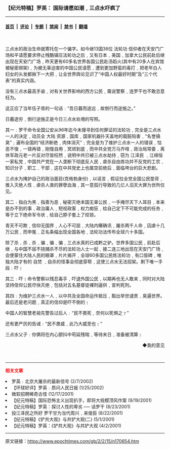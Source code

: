 ### 【纪元特稿】罗英： 国际请愿如潮﹐三点水吓疯了

---

#### [首页](../../../..?n170654) &nbsp;|&nbsp; [评论](../../../../../epoch-comment?n170654) &nbsp;|&nbsp; [专题](../../../../../epoch-special?n170654) &nbsp;|&nbsp; [禁闻](../../../../../epoch-news?n170654) &nbsp;|&nbsp; [禁书](../../../../../books?n170654) &nbsp;|&nbsp; [翻墙](https://github.com/gfw-breaker/nogfw/blob/master/README.md?n170654)


<div class="post_content" id="artbody" itemprop="articleBody">
 <!-- article content begin -->
 <p>
  <font color="#ffffff">
   (http://www.epochtimes.com)
  </font>
 </p>
 <p>
  三点水的政治生命就寄托在一个骗字。如今继13国36位
  <ok href="http://falundafa.org">
   法轮功
  </ok>
  信仰者在天安门广场和平请愿要求停止残酷镇压法轮功之后﹐又有日本﹑美国﹑加拿大公民前赴后继出现在天安门广场﹐昨天更有60多名世界各国公民赴汤蹈火(其中有20多人在宾馆被秘密绑架)﹐为被无辜迫害的中国公民请愿﹐遭到更加野蛮的毒打﹐把老年白人妇女的头发都揪下一大把﹐让全世界舆论见识了“中国人权最好时期”及“三个代表”的真实内涵。
 </p>
 <p>
  没有三点水最高手谕﹐对有关世界影响的西方公民﹐甭说警察﹐连罗干也不敢恣意枉为。
 </p>
 <p>
  这正应了当年伍子胥的一句话﹕“吾日暮而途远﹐故倒行而逆施之。”
 </p>
 <p>
  日暮途穷﹐倒行逆施正是今日三点水处境的写照。
 </p>
 <p>
  其一﹕罗干命令全国公安从96年迄今未搜寻到任何罪证的法轮功﹐完全是三点水一人的决定﹐动员全
  <ok href="/news/epochnews/home/_cn.html">
   大陆
  </ok>
  资源﹑国库﹐国家机器扑天盖地的载脏陷害﹐“名誉搞臭”﹔遍布全国的“经济断绝﹐肉体消灭”﹔完全是为了维护三点水一人的错误﹐怙恶不悛﹐一错再错﹐刚愎自用﹐冥顽到底﹐而中共全党万马齐喑﹐政治局常委﹑离休军政元老一片反对尽皆枉然﹐说明中共已被三点水劫持﹐窃为
  <ok href="/news/epochnews/home/_f801.htm">
   江泽民
  </ok>
  ﹑江绵恒一家私党﹐中国共产党在一人垄断下彻底反人民﹐虐杀自由炼功并不反党的工农﹑知识分子﹑职工﹑干部﹐这在中共党史上也属空前绝后﹑面临垮台的巨大悲剧。
 </p>
 <p>
  三点水为掩护自己的政治面目(克格勃身份)﹐以谣言﹑假证拉全党全国公民垫背﹐推入灭绝人性﹑虐杀人类的罪孽血海﹐其一意孤行导致的几亿人滔天大罪为世所仅见。
 </p>
 <p>
  其二﹕指白为黑﹐指善为恶﹐秘密灭绝本国无辜公民﹐一手掩尽天下人耳目﹐本来是办不到的事﹐政治庸人﹐短视政客﹐权力痴狂﹐给自己定下不可能完成的任务﹐等于立下绝命军令状﹐给自己脖子套上了绞锁。
 </p>
 <p>
  青天不可欺﹐信仰无国界﹐人心不可屈﹐大陆内曝确讯﹐屠杀两千人命﹐囚虐十几万公民﹐而申冤﹑正名条幅出现全国各地﹐法轮功法传布全球六十多国。
 </p>
 <p>
  除了杀﹑杀﹑杀﹑骗﹑骗﹑骗﹐三点水真的已成黔之驴。世界多国公民﹐前赴后继﹐与中国不屈不挠捕杀不尽的法轮功人士一起﹐接二连三地出现在天安门广场﹐会使蒙住大陆人民的眼罩﹐片片揭开﹐全球60多国公民炼法轮功﹐有口皆碑﹐唯独大陆才有的
  <ok href="/news/epochnews/home/_f1681.htm">
   自焚
  </ok>
  ﹑自杀的怪事会彻底穿帮﹐这使三点水无法招架。剩下唯一手段﹕吓﹗
 </p>
 <p>
  其三﹕吓﹗命令警察以残忍毒手﹐吓退外国公民﹐以期再也无人敢来﹐同时对大陆坚持信仰公民尽快灭绝﹐包括对五名基督徒裸刑逼供﹐宣判死刑。
 </p>
 <p>
  其四﹕为维护三点水一人﹐以中共及全国命运作抵压﹐豁出举世谴责﹑臭遍世界。最后还是老问题﹐真正的信仰是吓不倒的﹗
 </p>
 <p>
  中国人的智慧老祖先警告过后人﹕“民不畏死﹐奈何以死惧之﹖”
 </p>
 <p>
  还有更严厉的告诫﹕“民不畏威﹐此乃大威至也﹗”
 </p>
 <p>
  三点水父子﹕你俩将在内心颤抖中苟延残喘﹐等待末日﹐准备被清算﹗
 </p>
 <div align="right">
  <ok href="sendmail.asp?p=pinglunfankui&amp;subject=评论文章读者反馈&amp;body=您好﹐我读了贵网站的文章《【纪元特稿】罗英：" 国际请愿如潮﹐三点水吓疯了﹗》后﹐="">
   ◆我的意见
  </ok>
 </div>
 <p>
  <font color="#ffffff">
   (http://www.dajiyuan.com)
  </font>
 </p>
 <hr/>
 <p>
  <font color="red">
   <b>
    相关文章
   </b>
  </font>
  <br/>
 </p>
 <li>
  <ok href="newscontent.asp?id=169238" target="_blank">
   罗英﹕北京大屠杀的最新信号
  </ok>
  (2/7/2002)
  <li>
   <ok href="newscontent.asp?id=166227" target="_blank">
    【环球好评】罗英﹕质问人民日报
   </ok>
   (1/25/2002)
   <li>
    <ok href="newscontent.asp?id=157579" target="_blank">
     微软招聘稀奇古怪
    </ok>
    (12/17/2001)
    <li>
     <ok href="newscontent.asp?id=134301" target="_blank">
      【纪元特稿】国际恐怖主义出现扒手，即将大规模顶风作案
     </ok>
     (9/19/2001)
     <li>
      <ok href="newscontent.asp?id=121994" target="_blank">
       【纪元特稿】罗英：探讨人性的卑劣 ── 话罗干
      </ok>
      (8/23/2001)
      <li>
       <ok href="newscontent.asp?id=121582" target="_blank">
        投江泽民之所好   罗干甘为当代周兴﹑来俊臣
       </ok>
       (8/22/2001)
       <li>
        <ok href="newscontent.asp?id=83284" target="_blank">
         【纪元特稿】《铲共大观》与共铲大观(二)
        </ok>
        (5/1/2001)
        <li>
         <ok href="newscontent.asp?id=71718" target="_blank">
          【纪元特稿】罗英：《铲共大观》与共铲大观
         </ok>
         (4/2/2001)
         <br/>
         <!-- article content end -->
         <div id="below_article_ad">
         </div>
        </li>
       </li>
      </li>
     </li>
    </li>
   </li>
  </li>
 </li>
</div>


---

原文链接：https://www.epochtimes.com/gb/2/2/15/n170654.htm